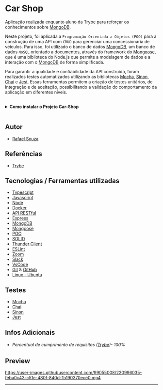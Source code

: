 # Car Shop

Aplicação realizada enquanto aluno da [Trybe](https://www.betrybe.com/) para reforçar os conhecimentos sobre [MongoDB](https://www.mongodb.com/).

Neste projeto, foi aplicada a `Programação Orientada a Objetos (POO)` para a construção de uma API com `CRUD` para gerenciar uma concessionária de veículos. Para isso, foi utilizado o banco de dados [MongoDB](https://www.mongodb.com/), um banco de dados `NoSQL` orientado a documentos, através do framework do [Mongoose](https://mongoosejs.com/), que é uma biblioteca do Node.js que permite a modelagem de dados e a interação com o [MongoDB](https://www.mongodb.com/) de forma simplificada.

Para garantir a qualidade e confiabilidade da API construída, foram realizados testes automatizados utilizando as bibliotecas [Mocha](https://mochajs.org/), [Sinon](https://sinonjs.org/), [Chai](https://www.chaijs.com/) e [Jest](https://jestjs.io/). Essas ferramentas permitem a criação de testes unitários, de integração e de aceitação, possibilitando a validação do comportamento da aplicação em diferentes níveis.

<br>

<details>
  <summary><strong>Como instalar o Projeto Car-Shop</strong></summary><br />

## Instalação
 
<hr>
 
### Rodando a aplicação via [Docker](https://www.docker.com/)

> - :warning: Antes de começar, seu docker-compose precisa estar na versão 1.29 ou superior. [Veja aqui](https://www.digitalocean.com/community/tutorials/how-to-install-and-use-docker-compose-on-ubuntu-20-04-pt) ou [na documentação](https://docs.docker.com/compose/install/) como instalá-lo. No primeiro artigo, você pode substituir onde está com `1.26.0` por `1.29.2`.

> - :warning: Caso opte por utilizar o Docker, **TODOS** os comandos disponíveis no `package.json` (npm start, npm test, npm run dev, ...) devem ser executados **DENTRO** do container, ou seja, no terminal que aparece após a execução do comando `docker exec` citado acima

> - :warning: Se você se deparar com o erro abaixo, quer dizer que sua aplicação já esta utilizando a `porta 3000`, seja com outro processo do Node.js (que você pode parar com o comando `killall node`) ou algum container! Neste caso você pode parar o container com o comando `docker stop <nome-do-container>`

<br>

- Clone o repositório `git@github.com:Rafael-Souza-97/car-shop.git`:

```bash
git clone git@github.com:Rafael-Souza-97/car-shop.git
```

<br>

- Entre na pasta do repositório que você acabou de clonar:

```bash
cd car-shop
```

<br>

- Rode o serviço `node` com o comando `docker-compose up -d`:

 > - Esses serviços irão inicializar um container chamado `car_shop` e outro chamado `car_shop_db`.
 > - A partir daqui você pode rodar o container via CLI ou abri-lo no VS Code.
 
```bash
docker-compose up -d
```

<br>

- Use o comando `docker exec -it Commerce bash`:

 > - Ele te dará acesso ao terminal interativo do container criado pelo compose, que está rodando em segundo plano.

```bash
docker exec -it car_shop bash
```

<br>

- Instale as depëndencias, caso necessário, com `npm install` (dentro do bash do container):

```bash
npm install
```

<br>
<hr>
 
### Rodando a aplicação SEM [Docker](https://www.docker.com/)

 > :warning: Para rodar a aplicação desta forma, obrigatoriamente você deve ter o [Node](https://nodejs.org/en/) instalado em seu computador.
 
<br>

- Clone o repositório `git@github.com:Rafael-Souza-97/car-shop.git`:

```bash
git clone git@github.com:Rafael-Souza-97/car-shop.git
```

<br>

- Entre na pasta do repositório que você acabou de clonar:

```bash
cd car-shop
```

- Instale as depëndencias com `npm install`:

```bash
npm install
```

<hr>
</details>
  
<br>
  
## Autor

- [Rafael Souza](https://github.com/Rafael-Souza-97)

## Referências

 - [Trybe](https://www.betrybe.com/)

## Tecnologias / Ferramentas utilizadas

- [Typescript](https://www.typescriptlang.org/)
- [Javascript](https://developer.mozilla.org/pt-BR/docs/Web/JavaScript)
- [Node](https://nodejs.org/en/)
- [Docker](https://www.docker.com/)
- [API RESTful](https://blog.betrybe.com/desenvolvimento-web/api-rest-tudo-sobre/)
- [Express](https://expressjs.com/)
- [MongoDB](https://www.mongodb.com/)
- [Mongoose](https://mongoosejs.com/)
- [POO](https://blog.betrybe.com/tecnologia/poo-programacao-orientada-a-objetos/#:~:text=A%20programa%C3%A7%C3%A3o%20orientada%20a%20objetos,que%20existe%20s%C3%A3o%20os%20objetos.)
- [SOLID](https://blog.betrybe.com/linguagem-de-programacao/solid-cinco-principios-poo/)
- [Thunder Client](https://www.thunderclient.com/)
- [ESLint](https://eslint.org/)
- [Zoom](https://zoom.us/)
- [Slack](https://slack.com/intl/pt-br/)
- [VsCode](https://code.visualstudio.com/)
- [Git](https://git-scm.com/) & [GitHub](https://github.com/)
- [Linux - Ubuntu](https://ubuntu.com/)
  
## Testes

- [Mocha](https://mochajs.org/)
- [Chai](https://www.chaijs.com/)
- [Sinon](https://sinonjs.org/)
- [Jest](https://jestjs.io/)

## Infos Adicionais

- ###### Percentual de cumprimento de requisitos ([Trybe](https://www.betrybe.com/))- 100%

## Preview

https://user-images.githubusercontent.com/99055008/220996035-feba0c43-c51e-480f-840d-1b190370ece0.mp4

<hr>
